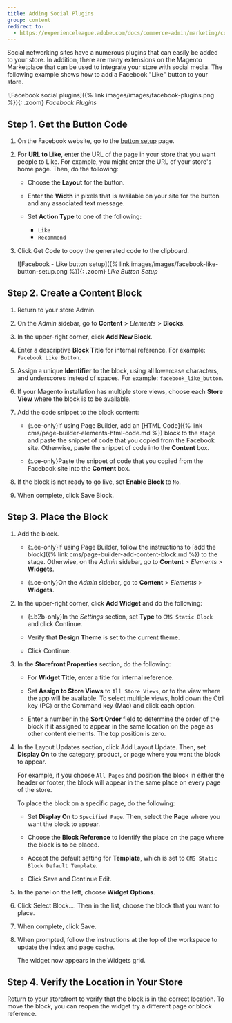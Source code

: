```yaml
---
title: Adding Social Plugins
group: content
redirect to:
  - https://experienceleague.adobe.com/docs/commerce-admin/marketing/communications/social-rss.html
---
```


Social networking sites have a numerous plugins that can easily be added to your store. In addition, there are many extensions on the Magento Marketplace that can be used to integrate your store with social media. The following example shows how to add a Facebook "Like" button to your store.

![Facebook social plugins]({% link images/images/facebook-plugins.png %}){: .zoom}
_Facebook Plugins_

## Step 1. Get the Button Code

1. On the Facebook website, go to the [button setup][1] page.

1. For **URL to Like**, enter the URL of the page in your store that you want people to Like. For example, you might enter the URL of your store's home page. Then, do the following:

   - Choose the **Layout** for the button.

   - Enter the **Width** in pixels that is available on your site for the button and any associated text message.

   - Set **Action Type** to one of the following:

      - `Like`
      - `Recommend`

1. Click <span class="btn">Get Code</span> to copy the generated code to the clipboard.

   ![Facebook - Like button setup]({% link images/images/facebook-like-button-setup.png %}){: .zoom}
   _Like Button Setup_

## Step 2. Create a Content Block

1. Return to your store Admin.

1. On the _Admin_ sidebar, go to **Content** > _Elements_ > **Blocks**.

1. In the upper-right corner, click **Add New Block**.

1. Enter a descriptive **Block Title** for internal reference. For example: `Facebook Like Button`.

1. Assign a unique **Identifier** to the block, using all lowercase characters, and underscores instead of spaces. For example: `facebook_like_button`.

1. If your Magento installation has multiple store views, choose each **Store View** where the block is to be available.

1. Add the code snippet to the block content:

   - {:.ee-only}If using Page Builder, add an [HTML Code]({% link cms/page-builder-elements-html-code.md %}) block to the stage and paste the snippet of code that you copied from the Facebook site. Otherwise, paste the snippet of code into the **Content** box.

   - {:.ce-only}Paste the snippet of code that you copied from the Facebook site into the **Content** box.

1. If the block is not ready to go live, set **Enable Block** to `No`.

1. When complete, click <span class="btn">Save Block</span>.

## Step 3. Place the Block

1. Add the block.

   - {:.ee-only}If using Page Builder, follow the instructions to [add the block]({% link cms/page-builder-add-content-block.md %}) to the stage. Otherwise, on the _Admin_ sidebar, go to **Content** > _Elements_ > **Widgets**.

   - {:.ce-only}On the _Admin_ sidebar, go to **Content** > _Elements_ > **Widgets**.

1. In the upper-right corner, click **Add Widget** and do the following:

   - {:.b2b-only}In the _Settings_ section, set **Type** to `CMS Static Block` and click <span class="btn">Continue</span>.

   - Verify that **Design Theme** is set to the current theme.

   - Click <span class="btn">Continue</span>.

1. In the **Storefront Properties** section, do the following:

   - For **Widget Title**, enter a title for internal reference.

   - Set **Assign to Store Views** to `All Store Views`, or to the view where the app will be available. To select multiple views, hold down the Ctrl key (PC) or the Command key (Mac) and click each option.

   - Enter a number in the **Sort Order** field to determine the order of the block if it assigned to appear in the same location on the page as other content elements. The top position is zero.

1. In the Layout Updates section, click <span class="btn">Add Layout Update</span>. Then, set **Display On** to the category, product, or page where you want the block to appear.

   For example, if you choose `All Pages` and position the block in either the header or footer, the block will appear in the same place on every page of the store.

   To place the block on a specific page, do the following:

   - Set **Display On** to `Specified Page`. Then, select the **Page** where you want the block to appear.

   - Choose the **Block Reference** to identify the place on the page where the block is to be placed.

   - Accept the default setting for **Template**, which is set to `CMS Static Block Default Template`.

   - Click <span class="btn">Save and Continue Edit</span>.

1. In the panel on the left, choose **Widget Options**.

1. Click <span class="btn">Select Block…</span>. Then in the list, choose the block that you want to place.

1. When complete, click <span class="btn">Save</span>.

1. When prompted, follow the instructions at the top of the workspace to update the index and page cache.

   The widget now appears in the Widgets grid.

## Step 4. Verify the Location in Your Store

Return to your storefront to verify that the block is in the correct location. To move the block, you can reopen the widget try a different page or block reference.

[1]: https://developers.facebook.com/docs/plugins/like-button
